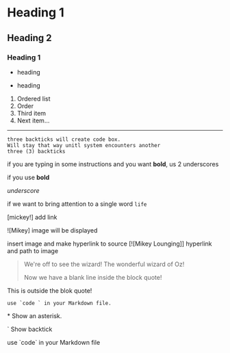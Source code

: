 # Heading 1
## Heading 2
### Heading 1

* heading
- heading

1. Ordered list
2. Order
1. Third item
42. Next item...
---

```
three backticks will create code box.  
Will stay that way unitl system encounters another
three (3) backticks

```
if you are typing in some instructions and you want __bold__, us 2 underscores

if you use **bold** 

*underscore*

if we want to bring attention to a single word `life`

[mickey!] add link

![Mikey] image will be displayed

insert image and make hyperlink to source
[![Mikey Lounging]] hyperlink and path to image

>We're off to see the wizard! The wonderful wizard of Oz!
>
>Now we have a blank line inside the block quote!

This is outside the blok quote!

``use `code ` in your Markdown file.``

\* Show an asterisk.

\` Show backtick

use \`code\` in your Markdown file

